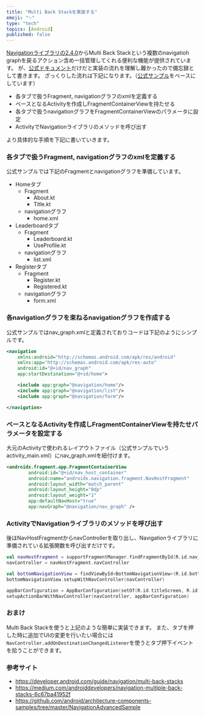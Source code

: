 ```yaml
---
title: "Multi Back Stackを実装する"
emoji: "✨"
type: "tech"
topics: [Android]
published: false
---
```


[Navigationライブラリの2.4.0](https://developer.android.com/jetpack/androidx/releases/navigation#2.4.0-alpha01)からMulti Back Stackという複数のnavigatioh graphを戻るアクション含め一括管理してくれる便利な機能が提供されています。
が、[公式ドキュメント](https://developer.android.com/guide/navigation/multi-back-stacks)だけだと実装の流れを理解し難かったので備忘録として書きます。
ざっくりした流れは下記になります。（[公式サンプル](https://github.com/android/architecture-components-samples/tree/master/NavigationAdvancedSample)をベースにしています）
- 各タブで扱うFragment, navigationグラフのxmlを定義する
- ベースとなるActivityを作成しFragmentContainerViewを持たせる
- 各タブで扱うnavigationグラフをFragmentContainerViewのパラメータに設定
- ActivityでNavigationライブラリのメソッドを呼び出す

より具体的な手順を下記に書いていきます。

### 各タブで扱うFragment, navigationグラフのxmlを定義する
公式サンプルでは下記のFragmentとnavigationグラフを準備しています。

- Homeタブ
  - Fragment
    - About.kt
    - Title.kt
  - navigationグラフ
    - home.xml
- Leaderboardタブ
  - Fragment
    - Leaderboard.kt
    - UseProfile.kt
  - navigationグラフ
    - list.xml
- Registerタブ
  - Fragment
    - Register.kt
    - Registered.kt
  - navigationグラフ
    - form.xml

### 各navigationグラフを束ねるnavigationグラフを作成する
公式サンプルではnav_graph.xmlと定義されておりコードは下記のようにシンプルです。

```xml
<navigation
    xmlns:android="http://schemas.android.com/apk/res/android"
    xmlns:app="http://schemas.android.com/apk/res-auto"
    android:id="@+id/nav_graph"
    app:startDestination="@+id/home">

    <include app:graph="@navigation/home"/>
    <include app:graph="@navigation/list"/>
    <include app:graph="@navigation/form"/>

</navigation>
```


### ベースとなるActivityを作成しFragmentContainerViewを持たせパラメータを設定する
大元のActivityで使われるレイアウトファイル（公式サンプルでいうactivity_main.xml）にnav_graph.xmlを紐付けます。


```xml
<androidx.fragment.app.FragmentContainerView
        android:id="@+id/nav_host_container"
        android:name="androidx.navigation.fragment.NavHostFragment"
        android:layout_width="match_parent"
        android:layout_height="0dp"
        android:layout_weight="1"
        app:defaultNavHost="true"
        app:navGraph="@navigation/nav_graph" />
```


### ActivityでNavigationライブラリのメソッドを呼び出す
後はNavHostFragmentからnavControllerを取り出し、Navigationライブラリに準備されている拡張関数を呼び出すだけです。

```kotlin
val navHostFragment = supportFragmentManager.findFragmentById(R.id.nav_host_container) as NavHostFragment
navController = navHostFragment.navController

val bottomNavigationView = findViewById<BottomNavigationView>(R.id.bottom_nav)
bottomNavigationView.setupWithNavController(navController)

appBarConfiguration = AppBarConfiguration(setOf(R.id.titleScreen, R.id.leaderboard,  R.id.register))
setupActionBarWithNavController(navController, appBarConfiguration)
```

### おまけ
Multi Back Stackを使うと上記のような簡単に実装できます。
また、タブを押した時に追加でUIの変更を行いたい場合には`NavController.addOnDestinationChangedListener`を使うとタブ押下イベントを拾うことができます。

### 参考サイト
- https://developer.android.com/guide/navigation/multi-back-stacks
- https://medium.com/androiddevelopers/navigation-multiple-back-stacks-6c67ba41952f
- https://github.com/android/architecture-components-samples/tree/master/NavigationAdvancedSample

